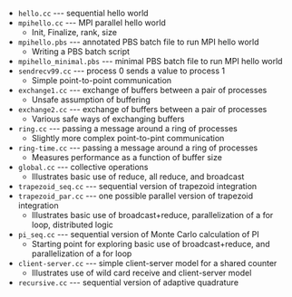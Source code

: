 
* `hello.cc` --- sequential hello world 
* `mpihello.cc` --- MPI parallel hello world
    * Init, Finalize, rank, size
* `mpihello.pbs` --- annotated PBS batch file to run MPI hello world
    * Writing a PBS batch script
* `mpihello_minimal.pbs` --- minimal PBS batch file to run MPI hello world
* `sendrecv99.cc` --- process 0 sends a value to process 1
    * Simple point-to-point communication
* `exchange1.cc` --- exchange of buffers between a pair of processes
    * Unsafe assumption of buffering
*  `exchange2.cc` --- exchange of buffers between a pair of processes
    * Various safe ways of exchanging buffers
* `ring.cc` --- passing a message around a ring of processes
    * Slightly more complex point-to-pint communication
* `ring-time.cc` --- passing a message around a ring of processes
    * Measures performance as a function of buffer size
* `global.cc` --- collective operations
    * Illustrates basic use of reduce, all reduce, and broadcast
* `trapezoid_seq.cc` --- sequential version of trapezoid integration
* `trapezoid_par.cc` --- one possible parallel version of trapezoid integration
    * Illustrates basic use of broadcast+reduce, parallelization of a for loop, distributed logic
* `pi_seq.cc` --- sequential version of Monte Carlo calculation of PI
    * Starting point for exploring basic use of broadcast+reduce, and parallelization of a for loop
* `client-server.cc` --- simple client-server model for a shared counter
    * Illustrates use of wild card receive and client-server model
* `recursive.cc` --- sequential version of adaptive quadrature
